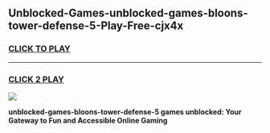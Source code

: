 
## Unblocked-Games-unblocked-games-bloons-tower-defense-5-Play-Free-cjx4x
<h3>
<a href="https://premium76.site?title=unblocked-games-bloons-tower-defense-5&ref=21A">CLICK TO PLAY</a></h3>
<hr>

<h3>
<a href="https://premium76.site?title=unblocked-games-bloons-tower-defense-5&ref=21A">CLICK 2 PLAY</a>
  
</h3>

<a href="https://premium76.site?title=unblocked-games-bloons-tower-defense-5&ref=21A"><img src="https://clearcache.store/games.png"></a>


**unblocked-games-bloons-tower-defense-5 games unblocked: Your Gateway to Fun and Accessible Online Gaming**
